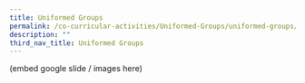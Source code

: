```yaml
---
title: Uniformed Groups
permalink: /co-curricular-activities/Uniformed-Groups/uniformed-groups/
description: ""
third_nav_title: Uniformed Groups
---
```

(embed google slide / images here)